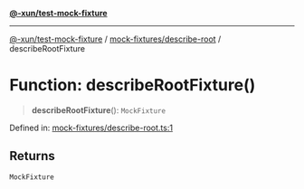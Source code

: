 [**@-xun/test-mock-fixture**](../../../README.md)

***

[@-xun/test-mock-fixture](../../../README.md) / [mock-fixtures/describe-root](../README.md) / describeRootFixture

# Function: describeRootFixture()

> **describeRootFixture**(): `MockFixture`

Defined in: [mock-fixtures/describe-root.ts:1](https://github.com/Xunnamius/test-utils/blob/fb7ffeb540b6329cd58507a70130e011f552c63c/packages/test-mock-fixture/src/mock-fixtures/describe-root.ts#L1)

## Returns

`MockFixture`
